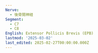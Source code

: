 ```yaml
---
Nerve:
  - 後骨間神経
Segment:
  - C7
  - C8
English: Extensor Pollicis Brevis (EPB)
lastmod: '2025-03-02'
last_edited: 2025-02-27T00:00:00.000Z
---
```



